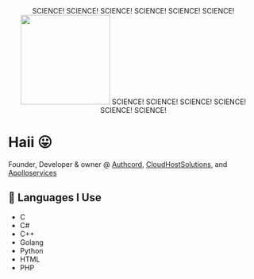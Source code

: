 <div id="header" align="center">
  SCIENCE!
  SCIENCE!
  SCIENCE!
  SCIENCE!
  SCIENCE!
  SCIENCE! <img src="https://cdn.discordapp.com/attachments/1066513793854750862/1066860872959524925/image3.png" width="180"/> SCIENCE!
  SCIENCE!
  SCIENCE!
  SCIENCE!
  SCIENCE!
  SCIENCE!
</div>


# Haii 😛

Founder, Developer & owner @ <a href="https://authcord.xyz">Authcord</a>, <a href="https://cloudhostsolutions.co">CloudHostSolutions</a>, and <a href="https://apolloservices.xyz">Apolloservices</a>

## 🐸 Languages I Use
- C
- C#
- C++
- Golang
- Python
- HTML 
- PHP

